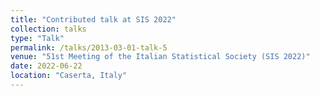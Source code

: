 ```yaml
---
title: "Contributed talk at SIS 2022"
collection: talks
type: "Talk"
permalink: /talks/2013-03-01-talk-5
venue: "51st Meeting of the Italian Statistical Society (SIS 2022)"
date: 2022-06-22
location: "Caserta, Italy"
---
```

